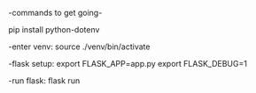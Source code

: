 -commands to get going-

pip install python-dotenv

-enter venv:
source ./venv/bin/activate

-flask setup:
export FLASK_APP=app.py
export FLASK_DEBUG=1

-run flask:
flask run
